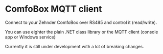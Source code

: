 # ComfoBox MQTT client

Connect to your Zehnder ComfoBox over RS485 and control it (read/write).

You can use eighter the plain .NET class library or the MQTT client (console app or Windows service)

Currently it is still under development with a lot of breaking changes.

